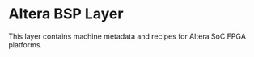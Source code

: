 # Altera BSP Layer

This layer contains machine metadata and recipes for Altera SoC FPGA platforms.

